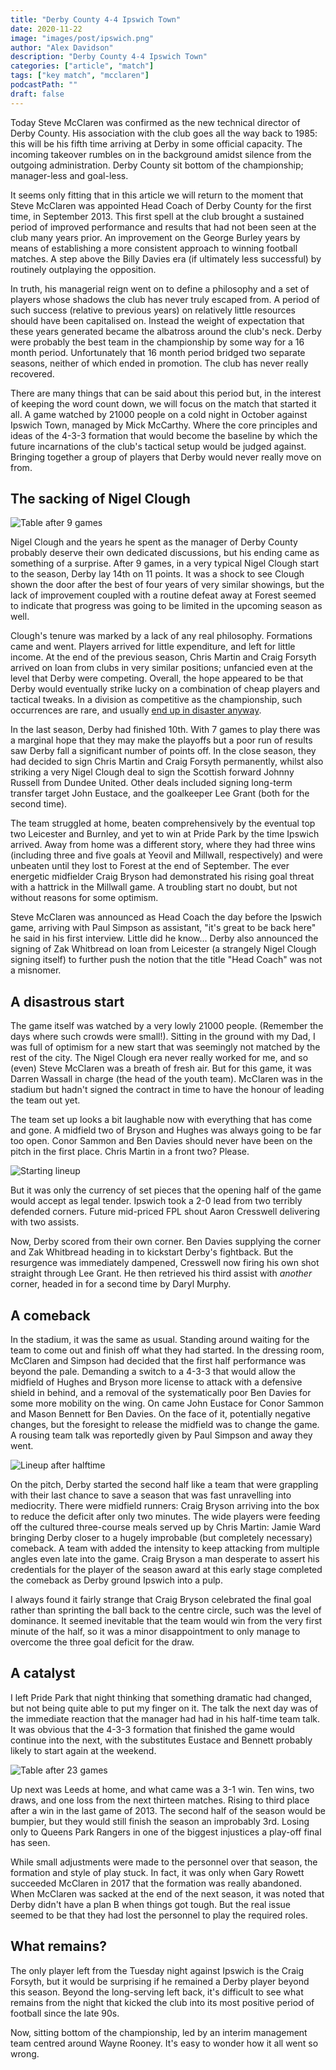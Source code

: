 ```yaml
---
title: "Derby County 4-4 Ipswich Town"
date: 2020-11-22 
image: "images/post/ipswich.png"
author: "Alex Davidson" 
description: "Derby County 4-4 Ipswich Town"
categories: ["article", "match"]
tags: ["key match", "mcclaren"] 
podcastPath: ""
draft: false
---
```


Today Steve McClaren was confirmed as the new technical director of
Derby County. His association with the club goes all the way back to
1985: this will be his fifth time arriving at Derby in some official
capacity. The incoming takeover rumbles on in the background amidst
silence from the outgoing administration. Derby County sit bottom of the
championship; manager-less and goal-less.

It seems only fitting that in this article we will return to the moment
that Steve McClaren was appointed Head Coach of Derby County for the
first time, in September 2013. This first spell at the club brought a
sustained period of improved performance and results that had not been
seen at the club many years prior. An improvement on the George Burley
years by means of establishing a more consistent approach to winning
football matches. A step above the Billy Davies era (if ultimately less
successful) by routinely outplaying the opposition.

In truth, his managerial reign went on to define a philosophy and a
set of players whose shadows the club has never truly escaped from.
A period of such success (relative to previous years) on relatively
little resources should have been capitalised on. Instead the weight of
expectation that these years generated became the albatross around the
club's neck. Derby were probably the best team in the championship by
some way for a 16 month period. Unfortunately that 16 month period
bridged two separate seasons, neither of which ended in promotion. The
club has never really recovered.

There are many things that can be said about this period but, in the
interest of keeping the word count down, we will focus on the match that
started it all. A game watched by 21000 people on a cold night in
October against Ipswich Town, managed by Mick McCarthy. Where the core
principles and ideas of the 4-3-3 formation that would become the
baseline by which the future incarnations of the club's tactical setup
would be judged against. Bringing together a group of players that Derby
would never really move on from.

## The sacking of Nigel Clough

![Table after 9 games](https://ourbaseballground.com/images/ipswich/table09.png)

Nigel Clough and the years he spent as the manager of Derby County
probably deserve their own dedicated discussions, but his ending came as
something of a surprise. After 9 games, in a very typical Nigel Clough
start to the season, Derby lay 14th on 11 points. It was a shock to see
Clough shown the door after the best of four years of very similar
showings, but the lack of improvement coupled with a routine defeat away
at Forest seemed to indicate that progress was going to be limited in
the upcoming season as well.

Clough's tenure was marked by a lack of any real philosophy. Formations
came and went. Players arrived for little expenditure, and left for
little income. At the end of the previous season, Chris Martin and Craig
Forsyth arrived on loan from clubs in very similar positions; unfancied
even at the level that Derby were competing. Overall, the hope appeared
to be that Derby would eventually strike lucky on a combination of cheap
players and tactical tweaks. In a division as competitive as the
championship, such occurrences are rare, and usually [end up in disaster
anyway](http://news.bbc.co.uk/sport2/hi/football/eng_prem/7309363.stm). 

In the last season, Derby had finished 10th. With 7 games to play there
was a marginal hope that they may make the playoffs but a poor run of
results saw Derby fall a significant number of points off. In the close
season, they had decided to sign Chris Martin and Craig Forsyth
permanently, whilst also striking a very Nigel Clough deal to sign the
Scottish forward Johnny Russell from Dundee United. Other deals included
signing long-term transfer target John Eustace, and the goalkeeper Lee
Grant (both for the second time).

The team struggled at home, beaten comprehensively by the eventual top
two Leicester and Burnley, and yet to win at Pride Park by the time
Ipswich arrived. Away from home was a different story, where they had
three wins (including three and five goals at Yeovil and Millwall,
respectively) and were unbeaten until they lost to Forest at the end of
September. The ever energetic midfielder Craig Bryson had demonstrated
his rising goal threat with a hattrick in the Millwall game. A troubling
start no doubt, but not without reasons for some optimism.

Steve McClaren was announced as Head Coach the day before the Ipswich
game, arriving with Paul Simpson as assistant, "it's great to be back
here" he said in his first interview. Little did he know... Derby also
announced the signing of Zak Whitbread on loan from Leicester (a
strangely Nigel Clough signing itself) to further push the notion that
the title "Head Coach" was not a misnomer.

## A disastrous start

The game itself was watched by a very lowly 21000 people. (Remember the
days where such crowds were small!). Sitting in the ground with my Dad,
I was full of optimism for a new start that was seemingly not matched by
the rest of the city. The Nigel Clough era never really worked for me,
and so (even) Steve McClaren was a breath of fresh air. But for this
game, it was Darren Wassall in charge (the head of the youth team).
McClaren was in the stadium but hadn't signed the contract in time to
have the honour of leading the team out yet.

The team set up looks a bit laughable now with everything that has come
and gone. A midfield two of Bryson and Hughes was always going to be far
too open. Conor Sammon and Ben Davies should never have been on the
pitch in the first place. Chris Martin in a front two? Please.

![Starting lineup](https://ourbaseballground.com/images/ipswich/start.png)

But it was only the currency of set pieces that the opening half of the
game would accept as legal tender. Ipswich took a 2-0 lead from two
terribly defended corners. Future mid-priced FPL shout Aaron Cresswell
delivering with two assists.

Now, Derby scored from their own corner. Ben Davies supplying the corner
and Zak Whitbread heading in to kickstart Derby's fightback. But the
resurgence was immediately dampened, Cresswell now firing his own shot
straight through Lee Grant. He then retrieved his third assist with
*another* corner, headed in for a second time by Daryl Murphy.

## A comeback

In the stadium, it was the same as usual. Standing around waiting for
the team to come out and finish off what they had started. In the
dressing room, McClaren and Simpson had decided that the first half
performance was beyond the pale. Demanding a switch to a 4-3-3 that
would allow the midfield of Hughes and Bryson more license to attack
with a defensive shield in behind, and a removal of the systematically
poor Ben Davies for some more mobility on the wing. On came John Eustace
for Conor Sammon and Mason Bennett for Ben Davies. On the face of it,
potentially negative changes, but the foresight to release the midfield
was to change the game. A rousing team talk was reportedly given by Paul
Simpson and away they went.

![Lineup after halftime](https://ourbaseballground.com/images/ipswich/ht.png)

On the pitch, Derby started the second half like a team that were
grappling with their last chance to save a season that was fast
unravelling into mediocrity. There were midfield runners: Craig Bryson
arriving into the box to reduce the deficit after only two minutes. The
wide players were feeding off the cultured three-course meals served up
by Chris Martin: Jamie Ward bringing Derby closer to a hugely improbable
(but completely necessary) comeback. A team with added the intensity to
keep attacking from multiple angles even late into the game. Craig
Bryson a man desperate to assert his credentials for the player of the
season award at this early stage completed the comeback as Derby ground
Ipswich into a pulp.

I always found it fairly strange that Craig Bryson celebrated the final
goal rather than sprinting the ball back to the centre circle, such was
the level of dominance. It seemed inevitable that the team would win
from the very first minute of the half, so it was a minor disappointment
to only manage to overcome the three goal deficit for the draw.

## A catalyst

I left Pride Park that night thinking that something dramatic had
changed, but not being quite able to put my finger on it. The talk the
next day was of the immediate reaction that the manager had had in his
half-time team talk. It was obvious that the 4-3-3 formation that
finished the game would continue into the next, with the substitutes
Eustace and Bennett probably likely to start again at the weekend.

![Table after 23 games](https://ourbaseballground.com/images/ipswich/table23.png)

Up next was Leeds at home, and what came was a 3-1 win. Ten wins, two
draws, and one loss from the next thirteen matches. Rising to third
place after a win in the last game of 2013. The second half of the
season would be bumpier, but they would still finish the season an
improbably 3rd. Losing only to Queens Park Rangers in one of the biggest
injustices a play-off final has seen.

While small adjustments were made to the personnel over that season, the
formation and style of play stuck. In fact, it was only when Gary Rowett
succeeded McClaren in 2017 that the formation was really abandoned. When
McClaren was sacked at the end of the next season, it was noted that
Derby didn't have a plan B when things got tough. But the real issue
seemed to be that they had lost the personnel to play the required
roles.

## What remains?

The only player left from the Tuesday night against Ipswich is the Craig
Forsyth, but it would be surprising if he remained a Derby player beyond
this season. Beyond the long-serving left back, it's difficult to see
what remains from the night that kicked the club into its most
positive period of football since the late 90s.

Now, sitting bottom of the championship, led by an interim management
team centred around Wayne Rooney. It's easy to wonder how it all went so
wrong.
